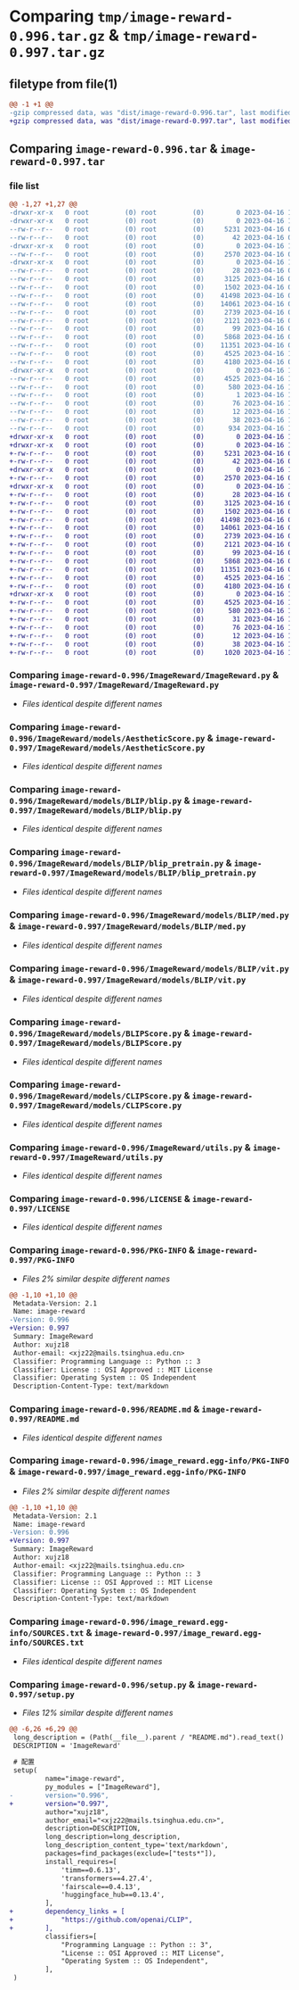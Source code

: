 # Comparing `tmp/image-reward-0.996.tar.gz` & `tmp/image-reward-0.997.tar.gz`

## filetype from file(1)

```diff
@@ -1 +1 @@
-gzip compressed data, was "dist/image-reward-0.996.tar", last modified: Sun Apr 16 13:05:45 2023, max compression
+gzip compressed data, was "dist/image-reward-0.997.tar", last modified: Sun Apr 16 13:11:13 2023, max compression
```

## Comparing `image-reward-0.996.tar` & `image-reward-0.997.tar`

### file list

```diff
@@ -1,27 +1,27 @@
-drwxr-xr-x   0 root         (0) root         (0)        0 2023-04-16 13:05:45.000000 image-reward-0.996/
-drwxr-xr-x   0 root         (0) root         (0)        0 2023-04-16 13:05:45.000000 image-reward-0.996/ImageReward/
--rw-r--r--   0 root         (0) root         (0)     5231 2023-04-16 05:25:28.000000 image-reward-0.996/ImageReward/ImageReward.py
--rw-r--r--   0 root         (0) root         (0)       42 2023-04-16 05:51:49.000000 image-reward-0.996/ImageReward/__init__.py
-drwxr-xr-x   0 root         (0) root         (0)        0 2023-04-16 13:05:45.000000 image-reward-0.996/ImageReward/models/
--rw-r--r--   0 root         (0) root         (0)     2570 2023-04-16 05:25:28.000000 image-reward-0.996/ImageReward/models/AestheticScore.py
-drwxr-xr-x   0 root         (0) root         (0)        0 2023-04-16 13:05:45.000000 image-reward-0.996/ImageReward/models/BLIP/
--rw-r--r--   0 root         (0) root         (0)       28 2023-04-16 05:53:10.000000 image-reward-0.996/ImageReward/models/BLIP/__init__.py
--rw-r--r--   0 root         (0) root         (0)     3125 2023-04-16 05:25:28.000000 image-reward-0.996/ImageReward/models/BLIP/blip.py
--rw-r--r--   0 root         (0) root         (0)     1502 2023-04-16 05:25:28.000000 image-reward-0.996/ImageReward/models/BLIP/blip_pretrain.py
--rw-r--r--   0 root         (0) root         (0)    41498 2023-04-16 05:25:28.000000 image-reward-0.996/ImageReward/models/BLIP/med.py
--rw-r--r--   0 root         (0) root         (0)    14061 2023-04-16 05:25:28.000000 image-reward-0.996/ImageReward/models/BLIP/vit.py
--rw-r--r--   0 root         (0) root         (0)     2739 2023-04-16 05:25:28.000000 image-reward-0.996/ImageReward/models/BLIPScore.py
--rw-r--r--   0 root         (0) root         (0)     2121 2023-04-16 05:25:28.000000 image-reward-0.996/ImageReward/models/CLIPScore.py
--rw-r--r--   0 root         (0) root         (0)       99 2023-04-16 05:53:38.000000 image-reward-0.996/ImageReward/models/__init__.py
--rw-r--r--   0 root         (0) root         (0)     5868 2023-04-16 05:25:28.000000 image-reward-0.996/ImageReward/utils.py
--rw-r--r--   0 root         (0) root         (0)    11351 2023-04-16 05:25:28.000000 image-reward-0.996/LICENSE
--rw-r--r--   0 root         (0) root         (0)     4525 2023-04-16 13:05:45.000000 image-reward-0.996/PKG-INFO
--rw-r--r--   0 root         (0) root         (0)     4180 2023-04-16 05:25:28.000000 image-reward-0.996/README.md
-drwxr-xr-x   0 root         (0) root         (0)        0 2023-04-16 13:05:45.000000 image-reward-0.996/image_reward.egg-info/
--rw-r--r--   0 root         (0) root         (0)     4525 2023-04-16 13:05:45.000000 image-reward-0.996/image_reward.egg-info/PKG-INFO
--rw-r--r--   0 root         (0) root         (0)      580 2023-04-16 13:05:45.000000 image-reward-0.996/image_reward.egg-info/SOURCES.txt
--rw-r--r--   0 root         (0) root         (0)        1 2023-04-16 13:05:45.000000 image-reward-0.996/image_reward.egg-info/dependency_links.txt
--rw-r--r--   0 root         (0) root         (0)       76 2023-04-16 13:05:45.000000 image-reward-0.996/image_reward.egg-info/requires.txt
--rw-r--r--   0 root         (0) root         (0)       12 2023-04-16 13:05:45.000000 image-reward-0.996/image_reward.egg-info/top_level.txt
--rw-r--r--   0 root         (0) root         (0)       38 2023-04-16 13:05:45.000000 image-reward-0.996/setup.cfg
--rw-r--r--   0 root         (0) root         (0)      934 2023-04-16 13:05:29.000000 image-reward-0.996/setup.py
+drwxr-xr-x   0 root         (0) root         (0)        0 2023-04-16 13:11:13.000000 image-reward-0.997/
+drwxr-xr-x   0 root         (0) root         (0)        0 2023-04-16 13:11:13.000000 image-reward-0.997/ImageReward/
+-rw-r--r--   0 root         (0) root         (0)     5231 2023-04-16 05:25:28.000000 image-reward-0.997/ImageReward/ImageReward.py
+-rw-r--r--   0 root         (0) root         (0)       42 2023-04-16 05:51:49.000000 image-reward-0.997/ImageReward/__init__.py
+drwxr-xr-x   0 root         (0) root         (0)        0 2023-04-16 13:11:13.000000 image-reward-0.997/ImageReward/models/
+-rw-r--r--   0 root         (0) root         (0)     2570 2023-04-16 05:25:28.000000 image-reward-0.997/ImageReward/models/AestheticScore.py
+drwxr-xr-x   0 root         (0) root         (0)        0 2023-04-16 13:11:13.000000 image-reward-0.997/ImageReward/models/BLIP/
+-rw-r--r--   0 root         (0) root         (0)       28 2023-04-16 05:53:10.000000 image-reward-0.997/ImageReward/models/BLIP/__init__.py
+-rw-r--r--   0 root         (0) root         (0)     3125 2023-04-16 05:25:28.000000 image-reward-0.997/ImageReward/models/BLIP/blip.py
+-rw-r--r--   0 root         (0) root         (0)     1502 2023-04-16 05:25:28.000000 image-reward-0.997/ImageReward/models/BLIP/blip_pretrain.py
+-rw-r--r--   0 root         (0) root         (0)    41498 2023-04-16 05:25:28.000000 image-reward-0.997/ImageReward/models/BLIP/med.py
+-rw-r--r--   0 root         (0) root         (0)    14061 2023-04-16 05:25:28.000000 image-reward-0.997/ImageReward/models/BLIP/vit.py
+-rw-r--r--   0 root         (0) root         (0)     2739 2023-04-16 05:25:28.000000 image-reward-0.997/ImageReward/models/BLIPScore.py
+-rw-r--r--   0 root         (0) root         (0)     2121 2023-04-16 05:25:28.000000 image-reward-0.997/ImageReward/models/CLIPScore.py
+-rw-r--r--   0 root         (0) root         (0)       99 2023-04-16 05:53:38.000000 image-reward-0.997/ImageReward/models/__init__.py
+-rw-r--r--   0 root         (0) root         (0)     5868 2023-04-16 05:25:28.000000 image-reward-0.997/ImageReward/utils.py
+-rw-r--r--   0 root         (0) root         (0)    11351 2023-04-16 05:25:28.000000 image-reward-0.997/LICENSE
+-rw-r--r--   0 root         (0) root         (0)     4525 2023-04-16 13:11:13.000000 image-reward-0.997/PKG-INFO
+-rw-r--r--   0 root         (0) root         (0)     4180 2023-04-16 05:25:28.000000 image-reward-0.997/README.md
+drwxr-xr-x   0 root         (0) root         (0)        0 2023-04-16 13:11:13.000000 image-reward-0.997/image_reward.egg-info/
+-rw-r--r--   0 root         (0) root         (0)     4525 2023-04-16 13:11:13.000000 image-reward-0.997/image_reward.egg-info/PKG-INFO
+-rw-r--r--   0 root         (0) root         (0)      580 2023-04-16 13:11:13.000000 image-reward-0.997/image_reward.egg-info/SOURCES.txt
+-rw-r--r--   0 root         (0) root         (0)       31 2023-04-16 13:11:13.000000 image-reward-0.997/image_reward.egg-info/dependency_links.txt
+-rw-r--r--   0 root         (0) root         (0)       76 2023-04-16 13:11:13.000000 image-reward-0.997/image_reward.egg-info/requires.txt
+-rw-r--r--   0 root         (0) root         (0)       12 2023-04-16 13:11:13.000000 image-reward-0.997/image_reward.egg-info/top_level.txt
+-rw-r--r--   0 root         (0) root         (0)       38 2023-04-16 13:11:13.000000 image-reward-0.997/setup.cfg
+-rw-r--r--   0 root         (0) root         (0)     1020 2023-04-16 13:10:53.000000 image-reward-0.997/setup.py
```

### Comparing `image-reward-0.996/ImageReward/ImageReward.py` & `image-reward-0.997/ImageReward/ImageReward.py`

 * *Files identical despite different names*

### Comparing `image-reward-0.996/ImageReward/models/AestheticScore.py` & `image-reward-0.997/ImageReward/models/AestheticScore.py`

 * *Files identical despite different names*

### Comparing `image-reward-0.996/ImageReward/models/BLIP/blip.py` & `image-reward-0.997/ImageReward/models/BLIP/blip.py`

 * *Files identical despite different names*

### Comparing `image-reward-0.996/ImageReward/models/BLIP/blip_pretrain.py` & `image-reward-0.997/ImageReward/models/BLIP/blip_pretrain.py`

 * *Files identical despite different names*

### Comparing `image-reward-0.996/ImageReward/models/BLIP/med.py` & `image-reward-0.997/ImageReward/models/BLIP/med.py`

 * *Files identical despite different names*

### Comparing `image-reward-0.996/ImageReward/models/BLIP/vit.py` & `image-reward-0.997/ImageReward/models/BLIP/vit.py`

 * *Files identical despite different names*

### Comparing `image-reward-0.996/ImageReward/models/BLIPScore.py` & `image-reward-0.997/ImageReward/models/BLIPScore.py`

 * *Files identical despite different names*

### Comparing `image-reward-0.996/ImageReward/models/CLIPScore.py` & `image-reward-0.997/ImageReward/models/CLIPScore.py`

 * *Files identical despite different names*

### Comparing `image-reward-0.996/ImageReward/utils.py` & `image-reward-0.997/ImageReward/utils.py`

 * *Files identical despite different names*

### Comparing `image-reward-0.996/LICENSE` & `image-reward-0.997/LICENSE`

 * *Files identical despite different names*

### Comparing `image-reward-0.996/PKG-INFO` & `image-reward-0.997/PKG-INFO`

 * *Files 2% similar despite different names*

```diff
@@ -1,10 +1,10 @@
 Metadata-Version: 2.1
 Name: image-reward
-Version: 0.996
+Version: 0.997
 Summary: ImageReward
 Author: xujz18
 Author-email: <xjz22@mails.tsinghua.edu.cn>
 Classifier: Programming Language :: Python :: 3
 Classifier: License :: OSI Approved :: MIT License
 Classifier: Operating System :: OS Independent
 Description-Content-Type: text/markdown
```

### Comparing `image-reward-0.996/README.md` & `image-reward-0.997/README.md`

 * *Files identical despite different names*

### Comparing `image-reward-0.996/image_reward.egg-info/PKG-INFO` & `image-reward-0.997/image_reward.egg-info/PKG-INFO`

 * *Files 2% similar despite different names*

```diff
@@ -1,10 +1,10 @@
 Metadata-Version: 2.1
 Name: image-reward
-Version: 0.996
+Version: 0.997
 Summary: ImageReward
 Author: xujz18
 Author-email: <xjz22@mails.tsinghua.edu.cn>
 Classifier: Programming Language :: Python :: 3
 Classifier: License :: OSI Approved :: MIT License
 Classifier: Operating System :: OS Independent
 Description-Content-Type: text/markdown
```

### Comparing `image-reward-0.996/image_reward.egg-info/SOURCES.txt` & `image-reward-0.997/image_reward.egg-info/SOURCES.txt`

 * *Files identical despite different names*

### Comparing `image-reward-0.996/setup.py` & `image-reward-0.997/setup.py`

 * *Files 12% similar despite different names*

```diff
@@ -6,26 +6,29 @@
 long_description = (Path(__file__).parent / "README.md").read_text()
 DESCRIPTION = 'ImageReward'
 
 # 配置
 setup(
         name="image-reward", 
         py_modules = ["ImageReward"],
-        version="0.996",
+        version="0.997",
         author="xujz18",
         author_email="<xjz22@mails.tsinghua.edu.cn>",
         description=DESCRIPTION,
         long_description=long_description,
         long_description_content_type='text/markdown',
         packages=find_packages(exclude=["tests*"]),
         install_requires=[
             'timm==0.6.13',
             'transformers==4.27.4',
             'fairscale==0.4.13',
             'huggingface_hub==0.13.4',
         ],
+        dependency_links = [
+            "https://github.com/openai/CLIP",
+        ],
         classifiers=[
             "Programming Language :: Python :: 3",
             "License :: OSI Approved :: MIT License",
             "Operating System :: OS Independent",
         ],
 )
```


